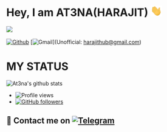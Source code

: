 # Hey, I am AT3NA(HARAJIT) <img src="https://raw.githubusercontent.com/ABSphreak/ABSphreak/master/gifs/Hi.gif" width="30px">

<a href="https://t.me/system_img"><img align='centre' src='https://telegra.ph/file/620c88180f42a04849086.jpg' width='300"'> </a>

<!-- Your badges
You can use the website to generate badges: https://shields.io/
-->

[![Github](https://img.shields.io/badge/-Github-000?style=flat&logo=Github&logoColor=white)](https://github.com/AT3NA)
[![Gmail](https://img.shields.io/badge/-Gmail-c14438?style=flat&logo=Gmail&logoColor=white)](Unofficial: harajithub@gmail.com)
&nbsp;

# MY STATUS

![At3na's github stats](https://github-readme-stats.vercel.app/api?username=ATH3NA&show_icons=true&theme=midnight-purple)
- ![Profile views](https://gpvc.arturio.dev/AT3NA)
- [![GitHub followers](https://img.shields.io/AT3NA/followers/at3na.svg?style=social&label=Follow&maxAge=2592000)](https://github.com/at3na?tab=followers)


## 🍁 Contact me on [![Telegram](https://img.shields.io/badge/telegram-1b77FF.svg?style=for-the-badge&logo=telegram)](https://t.me/system_img) 
<br>

